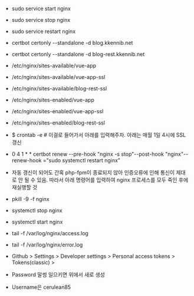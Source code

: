 - sudo service start nginx
- sudo service stop nginx
- sudo service restart nginx

- certbot certonly --standalone -d blog.kkennib.net
- certbot certonly --standalone -d blog-rest.kkennib.net
 
- /etc/nginx/sites-available/vue-app
- /etc/nginx/sites-available/vue-app-ssl
- /etc/nginx/sites-available/blog-rest-ssl
- /etc/nginx/sites-enabled/vue-app
- /etc/nginx/sites-enabled/vue-app-ssl
- /etc/nginx/sites-enabled/blog-rest-ssl

- $ crontab -e # 이걸로 들어가서 아래를 입력해주자. 아래는 매월 1일 4시에 SSL 갱신
- 0 4 1 * * certbot renew --pre-hook "nginx -s stop"--post-hook "nginx"--renew-hook ="sudo systemctl restart nginx"
-  자동 갱신이 되어도 간혹 php-fpm이 종료되지 않아 인증오류에 인해 통신이 제대로 안 될 수 있음. 따라서 아래 명령어를 입력하여 nginx 프로세스를 모두 죽인 후에 재실행할 것


- pkill -9 -f nginx
- systemctl stop nginx
-  systemctl start nginx

- tail -f /var/log/nginx/access.log
- tail -f /var/log/nginx/error.log

- Github > Settings > Developer settings > Personal access tokens > Tokens(classic) > 
- Password 말썽 일으키면 위에서 새로 생성
- Username은 cerulean85